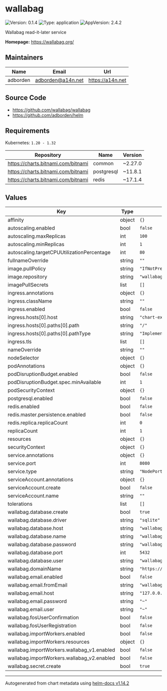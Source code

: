 # wallabag

![Version: 0.1.4](https://img.shields.io/badge/Version-0.1.4-informational?style=flat-square) ![Type: application](https://img.shields.io/badge/Type-application-informational?style=flat-square) ![AppVersion: 2.4.2](https://img.shields.io/badge/AppVersion-2.4.2-informational?style=flat-square)

Wallabag read-it-later service

**Homepage:** <https://wallabag.org/>

## Maintainers

| Name | Email | Url |
| ---- | ------ | --- |
| adborden | <adborden@a14n.net> | <https://a14n.net> |

## Source Code

* <https://github.com/wallabag/wallabag>
* <https://github.com/adborden/helm>

## Requirements

Kubernetes: `1.20 - 1.32`

| Repository | Name | Version |
|------------|------|---------|
| https://charts.bitnami.com/bitnami | common | ~2.27.0 |
| https://charts.bitnami.com/bitnami | postgresql | ~11.8.1 |
| https://charts.bitnami.com/bitnami | redis | ~17.1.4 |

## Values

| Key | Type | Default | Description |
|-----|------|---------|-------------|
| affinity | object | `{}` |  |
| autoscaling.enabled | bool | `false` |  |
| autoscaling.maxReplicas | int | `100` |  |
| autoscaling.minReplicas | int | `1` |  |
| autoscaling.targetCPUUtilizationPercentage | int | `80` |  |
| fullnameOverride | string | `""` |  |
| image.pullPolicy | string | `"IfNotPresent"` |  |
| image.repository | string | `"wallabag/wallabag"` |  |
| imagePullSecrets | list | `[]` |  |
| ingress.annotations | object | `{}` |  |
| ingress.className | string | `""` |  |
| ingress.enabled | bool | `false` |  |
| ingress.hosts[0].host | string | `"chart-example.local"` |  |
| ingress.hosts[0].paths[0].path | string | `"/"` |  |
| ingress.hosts[0].paths[0].pathType | string | `"ImplementationSpecific"` |  |
| ingress.tls | list | `[]` |  |
| nameOverride | string | `""` |  |
| nodeSelector | object | `{}` |  |
| podAnnotations | object | `{}` |  |
| podDisruptionBudget.enabled | bool | `false` |  |
| podDisruptionBudget.spec.minAvailable | int | `1` |  |
| podSecurityContext | object | `{}` |  |
| postgresql.enabled | bool | `false` |  |
| redis.enabled | bool | `false` |  |
| redis.master.persistence.enabled | bool | `false` |  |
| redis.replica.replicaCount | int | `0` |  |
| replicaCount | int | `1` |  |
| resources | object | `{}` |  |
| securityContext | object | `{}` |  |
| service.annotations | object | `{}` |  |
| service.port | int | `8080` |  |
| service.type | string | `"NodePort"` |  |
| serviceAccount.annotations | object | `{}` |  |
| serviceAccount.create | bool | `false` |  |
| serviceAccount.name | string | `""` |  |
| tolerations | list | `[]` |  |
| wallabag.database.create | bool | `true` |  |
| wallabag.database.driver | string | `"sqlite"` |  |
| wallabag.database.host | string | `"wallabag"` |  |
| wallabag.database.name | string | `"wallabag"` |  |
| wallabag.database.password | string | `"wallabag"` |  |
| wallabag.database.port | int | `5432` |  |
| wallabag.database.user | string | `"wallabag"` |  |
| wallabag.domainName | string | `"https://wallabag.example.com"` |  |
| wallabag.email.enabled | bool | `false` |  |
| wallabag.email.fromEmail | string | `"wallabag@example.com"` |  |
| wallabag.email.host | string | `"127.0.0.1"` |  |
| wallabag.email.password | string | `"~"` |  |
| wallabag.email.user | string | `"~"` |  |
| wallabag.fosUserConfirmation | bool | `false` |  |
| wallabag.fosUserRegistration | bool | `false` |  |
| wallabag.importWorkers.enabled | bool | `false` |  |
| wallabag.importWorkers.resources | object | `{}` |  |
| wallabag.importWorkers.wallabag_v1.enabled | bool | `false` |  |
| wallabag.importWorkers.wallabag_v2.enabled | bool | `false` |  |
| wallabag.secret.create | bool | `true` |  |

----------------------------------------------
Autogenerated from chart metadata using [helm-docs v1.14.2](https://github.com/norwoodj/helm-docs/releases/v1.14.2)
